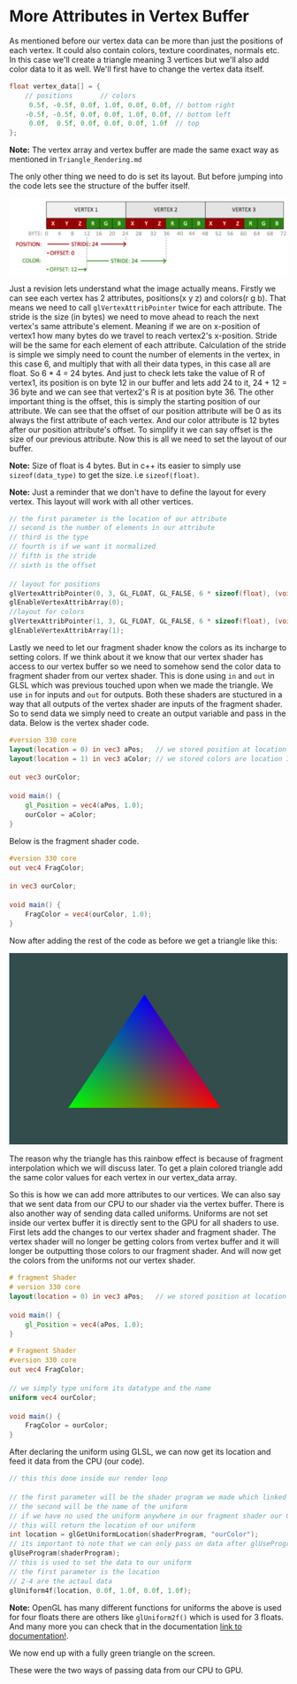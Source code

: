 # More Attributes in Vertex Buffer

As mentioned before our vertex data can be more than just the positions of each vertex. It could also contain colors, texture coordinates, normals etc. In this case we'll create a triangle meaning 3 vertices but we'll also add color data to it as well. We'll first have to change the vertex data itself.

``` c++
float vertex_data[] = {
    // positions       // colors
     0.5f, -0.5f, 0.0f, 1.0f, 0.0f, 0.0f, // bottom right
    -0.5f, -0.5f, 0.0f, 0.0f, 1.0f, 0.0f, // bottom left
     0.0f,  0.5f, 0.0f, 0.0f, 0.0f, 1.0f  // top
};
```

**Note:** The vertex array and vertex buffer are made the same exact way as mentioned in `Triangle_Rendering.md`

The only other thing we need to do is set its layout. But before jumping into the code lets see the structure of the buffer itself.

![Vertex Buffer Object Layout](img3.png)

Just a revision lets understand what the image actually means. Firstly we can see each vertex has 2 attributes, positions(x y z) and colors(r g b). That means we need to call `glVertexAttribPointer` twice for each attribute. The stride is the size (in bytes) we need to move ahead to reach the next vertex's same attribute's element. Meaning if we are on x-position of vertex1 how many bytes do we travel to reach vertex2's x-position. Stride will be the same for each element of each attribute. Calculation of the stride is simple we simply need to count the number of elements in the vertex, in this case 6, and multiply that with all their data types, in this case all are float. So 6 * 4 = 24 bytes. And just to check lets take the value of R of vertex1, its position is on byte 12 in our buffer and lets add 24 to it, 24 + 12 = 36 byte and we can see that vertex2's R is at position byte 36. The other important thing is the offset, this is simply the starting position of our attribute. We can see that the offset of our position attribute will be 0 as its always the first attribute of each vertex. And our color attribute is 12 bytes after our position attribute's offset. To simplify it we can say offset is the size of our previous attribute. Now this is all we need to set the layout of our buffer.

**Note:** Size of float is 4 bytes. But in c++ its easier to simply use `sizeof(data_type)` to get the size. i.e `sizeof(float)`.

**Note:** Just a reminder that we don't have to define the layout for every vertex. This layout will work with all other vertices.

``` c++
// the first parameter is the location of our attribute
// second is the number of elements in our attribute
// third is the type
// fourth is if we want it normalized
// fifth is the stride
// sixth is the offset

// layout for positions
glVertexAttribPointer(0, 3, GL_FLOAT, GL_FALSE, 6 * sizeof(float), (void*)0);
glEnableVertexAttribArray(0);
//layout for colors
glVertexAttribPointer(1, 3, GL_FLOAT, GL_FALSE, 6 * sizeof(float), (void*)(3 * sizeof(float)));
glEnableVertexAttribArray(1);
```

Lastly we need to let our fragment shader know the colors as its incharge to setting colors. If we think about it we know that our vertex shader has access to our vertex buffer so we need to somehow send the color data to fragment shader from our vertex shader. This is done using `in` and `out` in GLSL which was previous touched upon when we made the triangle. We use `in` for inputs and `out` for outputs. Both these shaders are stuctured in a way that all outputs of the vertex shader are inputs of the fragment shader. So to send data we simply need to create an output variable and pass in the data. Below is the vertex shader code.

``` GLSL
#version 330 core
layout(location = 0) in vec3 aPos;   // we stored position at location 0
layout(location = 1) in vec3 aColor; // we stored colors are location 1

out vec3 ourColor;

void main() {
    gl_Position = vec4(aPos, 1.0);
    ourColor = aColor;
}
```

Below is the fragment shader code.

``` GLSL
#version 330 core
out vec4 FragColor;

in vec3 ourColor;

void main() {
    FragColor = vec4(ourColor, 1.0);
}
```

Now after adding the rest of the code as before we get a triangle like this:

![Colored Triangle](img4.png)

The reason why the triangle has this rainbow effect is because of fragment interpolation which we will discuss later. To get a plain colored triangle add the same color values for each vertex in our vertex_data array.

So this is how we can add more attributes to our vertices. We can also say that we sent data from our CPU to our shader via the vertex buffer. There is also another way of sending data called uniforms. Uniforms are not set inside our vertex buffer it is directly sent to the GPU for all shaders to use. First lets add the changes to our vertex shader and fragment shader. The vertex shader will no longer be getting colors from vertex buffer and it will longer be outputting those colors to our fragment shader. And will now get the colors from the uniforms not our vertex shader.

``` GLSL
# fragment Shader
# version 330 core
layout(location = 0) in vec3 aPos;   // we stored position at location 0

void main() {
    gl_Position = vec4(aPos, 1.0);
}
```

``` GLSL
# Fragment Shader
#version 330 core
out vec4 FragColor;

// we simply type uniform its datatype and the name
uniform vec4 ourColor;

void main() {
    FragColor = ourColor;
}
```

After declaring the uniform using GLSL, we can now get its location and feed it data from the CPU (our code).

``` c++
// this this done inside our render loop

// the first parameter will be the shader program we made which linked our vertexshader and fragmentshader
// the second will be the name of the uniform
// if we have no used the uniform anywhere in our fragment shader our GPU will delete it automatically, so make sure it is being used
// this will return the location of our uniform
int location = glGetUniformLocation(shaderProgram, "ourColor");
// its important to note that we can only pass on data after glUseProgram(shaderProgram)
glUseProgram(shaderProgram);
// this is used to set the data to our uniform
// the first parameter is the location
// 2-4 are the actaul data
glUniform4f(location, 0.0f, 1.0f, 0.0f, 1.0f);
```

**Note:** OpenGL has many different functions for uniforms the above is used for four floats there are others like `glUniform2f()` which is used for 3 floats. And many more you can check that in the documentation [link to documentation!](http://docs.gl).

We now end up with a fully green triangle on the screen.

These were the two ways of passing data from our CPU to GPU.
